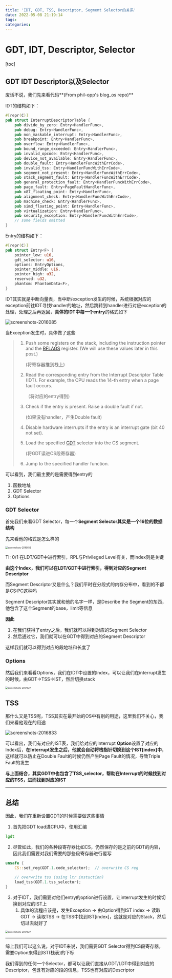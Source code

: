 ```yaml
---
title: 'IDT, GDT, TSS, Descriptor, Segment Selector的关系'
date: 2022-05-08 21:19:14
tags:
categories:
---
```


<div></div>

<!--more-->

# GDT, IDT, Descriptor, Selector

[toc]

## GDT IDT Descriptor以及Selector

废话不说，我们先来看代码**(From phil-opp's blog_os repo)**

IDT的结构如下：

```Rust
#[repr(C)]
pub struct InterruptDescriptorTable {
    pub divide_by_zero: Entry<HandlerFunc>,
    pub debug: Entry<HandlerFunc>,
    pub non_maskable_interrupt: Entry<HandlerFunc>,
    pub breakpoint: Entry<HandlerFunc>,
    pub overflow: Entry<HandlerFunc>,
    pub bound_range_exceeded: Entry<HandlerFunc>,
    pub invalid_opcode: Entry<HandlerFunc>,
    pub device_not_available: Entry<HandlerFunc>,
    pub double_fault: Entry<HandlerFuncWithErrCode>,
    pub invalid_tss: Entry<HandlerFuncWithErrCode>,
    pub segment_not_present: Entry<HandlerFuncWithErrCode>,
    pub stack_segment_fault: Entry<HandlerFuncWithErrCode>,
    pub general_protection_fault: Entry<HandlerFuncWithErrCode>,
    pub page_fault: Entry<PageFaultHandlerFunc>,
    pub x87_floating_point: Entry<HandlerFunc>,
    pub alignment_check: Entry<HandlerFuncWithErrCode>,
    pub machine_check: Entry<HandlerFunc>,
    pub simd_floating_point: Entry<HandlerFunc>,
    pub virtualization: Entry<HandlerFunc>,
    pub security_exception: Entry<HandlerFuncWithErrCode>,
    // some fields omitted
}
```

Entry的结构如下：

```Rust
#[repr(C)]
pub struct Entry<F> {
    pointer_low: u16,
    gdt_selector: u16,
    options: EntryOptions,
    pointer_middle: u16,
    pointer_high: u32,
    reserved: u32,
    phantom: PhantomData<F>,
}
```

IDT其实就是中断向量表，当中断/exception发生的时候，系统根据对应的exception前往IDT寻找handler的地址，然后跳转到handler进行对应exception的处理，处理之后再返回，**具体的IDT中每一个entry**的格式如下

![screenshots-2016085](IDT-GDT-TSS-Descriptor-Segment-Selector的关系/screenshots-2016085.png)

当Exception发生时，具体做了这些

> 1. Push some registers on the stack, including the instruction pointer and the [RFLAGS](https://en.wikipedia.org/wiki/FLAGS_register) register. (We will use these values later in this post.)
>
>    (将寄存器推到栈上)
>
> 2. Read the corresponding entry from the Interrupt Descriptor Table (IDT). For example, the CPU reads the 14-th entry when a page fault occurs.
>
>    （将对应的entry得到)
>
> 3. Check if the entry is present. Raise a double fault if not.
>
>    (如果没有handler，产生Double fault)
>
> 4. Disable hardware interrupts if the entry is an interrupt gate (bit 40 not set).
>
> 5. Load the specified [GDT](https://en.wikipedia.org/wiki/Global_Descriptor_Table) selector into the CS segment.
>
>    (将GDT读进CS段寄存器)
>
> 6. Jump to the specified handler function.

可以看到，我们最主要的是需要得到entry的

1. 函数地址
2. GDT Selector
3. Options

### GDT Selector

首先我们来看GDT Selector，每一个**Segment Selector其实是一个16位的数据结构**

先来看他的格式是怎么样的

<img src="IDT-GDT-TSS-Descriptor-Segment-Selector的关系/screenshots-2016456.png" alt="screenshots-2016456" style="zoom:50%;" />

TI: 0/1 在LDT/GDT中进行索引，RPL与Privileged Level有关，而Index则是关键

**由这个Index，我们可以在LDT/GDT中进行索引，得到对应的Segment Descriptor**

而Segment Descriptor又是什么？我们平时在分段式的内存分布中，看到的不都是CS:PC这种吗

Segment Descriptor其实就和他的名字一样，是Describe the Segment的东西，他包含了这个Segment的base，limit等信息

**因此**

1. 在我们获得了entry之后，我们就可以得到对应的Segment Selector
2. 然后通过它，我们就可以在GDT中得到对应的Segment Descriptor

这样我们就可以得到对应的段地址和长度了

### Options

然后我们来看看Options，我们在IDT中设置的Index，可以让我们在interrupt发生的时候，由GDT->TSS->IST，然后切换stack

<img src="IDT-GDT-TSS-Descriptor-Segment-Selector的关系/screenshots-2017327.png" alt="screenshots-2017327" style="zoom:50%;" />

## TSS

那什么又是TSS呢，TSS其实在最开始的OS中有别的用途，这里我们不关心，我们来看他现在的用途

![screenshots-2016833](IDT-GDT-TSS-Descriptor-Segment-Selector的关系/screenshots-2016833.png)

可以看出，我们有对应的IST表，我们给对应的Interrupt **Option**设置了对应的Index后，**在Interrupt发生之后，他就会自动将栈指针切换到这个IST[index]中**，这样就可以防止在Double Fault的时候仍然产生Page Fault的情况，导致Triple Fault的发生



**与上面结合，其实GDT中也包含了TSS_selector，帮助在Interrupt的时候找到对应的TSS，进而找到对应的IST**

---

## 总结

因此，我们在重新设置GDT的时候需要做这些事情

1. 首先把GDT load进CPU中，使用汇编

```asm
lgdt
```

2. 尽管如此，我们的各种段寄存器比如CS，仍然保存的是之前的GDT的内容，因此我们需要对我们需要的那些段寄存器进行覆写

```Rust
unsafe {
    CS::set_reg(GDT.1.code_selector);  // overwrite CS reg
  
    // overwrite tss (using ltr instuction)
    load_tss(GDT.1.tss_selector);
}
```

3. 对于IDT，我们需要对他们entry的option进行设置，让interrupt发生的时候切换到对应的IST上
   1. 具体的流程应该是，发生Exception -> 由Option得到IST index -> 读取GDT -> 读取TSS -> 在TSS中找到IST[index]，这就是对应的Stack，然后切过去就好了

<img src="IDT-GDT-TSS-Descriptor-Segment-Selector的关系/screenshots-2017327.png" alt="screenshots-2017327" style="zoom:50%;" />

---

综上我们可以这么说，对于IDT来说，我们需要GDT Selector得到CS段寄存器，需要Option来得到IST(栈表)的下标

我们得到的任何一个Selector，都可以让我们直接从GDT/LDT中得到对应的Descriptor，包含有对应的段的信息，TSS也有对应的Descriptor
